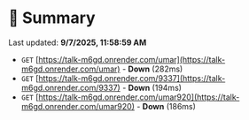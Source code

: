 # 📖 Summary
Last updated: **9/7/2025, 11:58:59 AM**

- `GET` [https://talk-m6gd.onrender.com/umar](https://talk-m6gd.onrender.com/umar) - **Down** (282ms)
- `GET` [https://talk-m6gd.onrender.com/9337](https://talk-m6gd.onrender.com/9337) - **Down** (194ms)
- `GET` [https://talk-m6gd.onrender.com/umar920](https://talk-m6gd.onrender.com/umar920) - **Down** (186ms)

